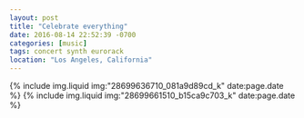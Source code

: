 ```yaml
---
layout: post
title: "Celebrate everything"
date: 2016-08-14 22:52:39 -0700
categories: [music]
tags: concert synth eurorack
location: "Los Angeles, California"
---
```


{% include img.liquid img:"28699636710_081a9d89cd_k" date:page.date %}
{% include img.liquid img:"28699661510_b15ca9c703_k" date:page.date %}
